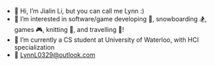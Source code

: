 - 👋 Hi, I’m Jialin Li, but you can call me Lynn :)
- 👀 I’m interested in software/game developing 🤯, snowboarding 🏂, games 🎮, knitting 🧶, and travelling 🧳!
- 🏫  I’m currently a CS student at University of Waterloo, with HCI specialization
- 📧 LynnL0329@outlook.com

<!---
lynnnnnn22/lynnnnnn22 is a ✨ special ✨ repository because its `README.md` (this file) appears on your GitHub profile.
You can click the Preview link to take a look at your changes.
--->

